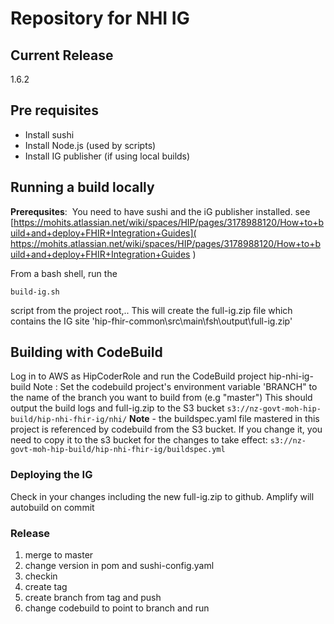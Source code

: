 # Repository for NHI IG

## Current Release 
1.6.2

## Pre requisites 

* Install sushi
* Install Node.js (used by scripts)
* Install IG publisher (if using local builds) 

## Running a build locally
**Prerequsites**:
​	You need to have sushi and the iG publisher installed. see [https://mohits.atlassian.net/wiki/spaces/HIP/pages/3178988120/How+to+build+and+deploy+FHIR+Integration+Guides]( https://mohits.atlassian.net/wiki/spaces/HIP/pages/3178988120/How+to+build+and+deploy+FHIR+Integration+Guides  )  

From a bash shell, run the 

`build-ig.sh` 

script from the project root,.. This will create the full-ig.zip file which contains the IG site
'hip-fhir-common\src\main\fsh\output\full-ig.zip'

 ## Building with CodeBuild
Log in to AWS as HipCoderRole and run the CodeBuild project hip-nhi-ig-build
Note : Set the codebuild project's environment variable 'BRANCH" to the name of the branch you want to build from (e.g "master")
This should output the build logs and full-ig.zip to the S3 bucket
`s3://nz-govt-moh-hip-build/hip-nhi-fhir-ig/nhi/`
**Note** - the buildspec.yaml file mastered in this project is referenced by codebuild from the S3 bucket. If you change it, you need to copy it to the s3 bucket for the changes to take effect:
`s3://nz-govt-moh-hip-build/hip-nhi-fhir-ig/buildspec.yml`




###  Deploying the IG
Check in your changes including the new full-ig.zip to github. Amplify will autobuild on commit   

### Release

1. merge to master
2. change version in pom and sushi-config.yaml
3. checkin
4. create tag
5. create branch from tag and push
6. change codebuild to point to branch and run 


